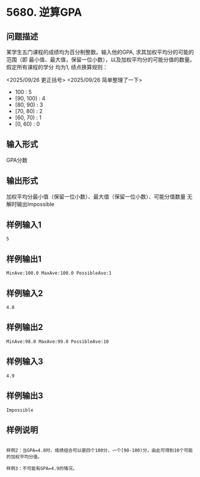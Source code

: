 # 5680. 逆算GPA

## 问题描述

某学生五门课程的成绩均为百分制整数。输入他的GPA, 求其加权平均分的可能的范围（即
最小值、最大值，保留一位小数），以及加权平均分的可能分值的数量。假定所有课程的学分
均为1, 绩点换算规则：

<2025/09/26 更正括号> <2025/09/26 简单整理了一下>
- 100 : 5
- [90, 100) : 4
- [80, 90) : 3
- [70, 80) : 2
- [60, 70) : 1
- [0, 60) : 0

## 输入形式

GPA分数

## 输出形式

加权平均分最小值（保留一位小数）、最大值（保留一位小数）、可能分值数量
无解时输出Impossible

## 样例输入1

```plain
5
```

## 样例输出1

```plain
MinAve:100.0 MaxAve:100.0 PossibleAve:1
```
## 样例输入2

```plain
4.8
```

## 样例输出2

```plain
MinAve:98.0 MaxAve:99.8 PossibleAve:10
```

## 样例输入3

```plain
4.9
```

## 样例输出3

```plain
Impossible
```

## 样例说明
```

样例2：当GPA=4.8时，成绩组合可以是四个100分，一个[90-100)分，由此可得到10个可能的加权平均分值。

样例3：不可能有GPA=4.9的情况。

```
